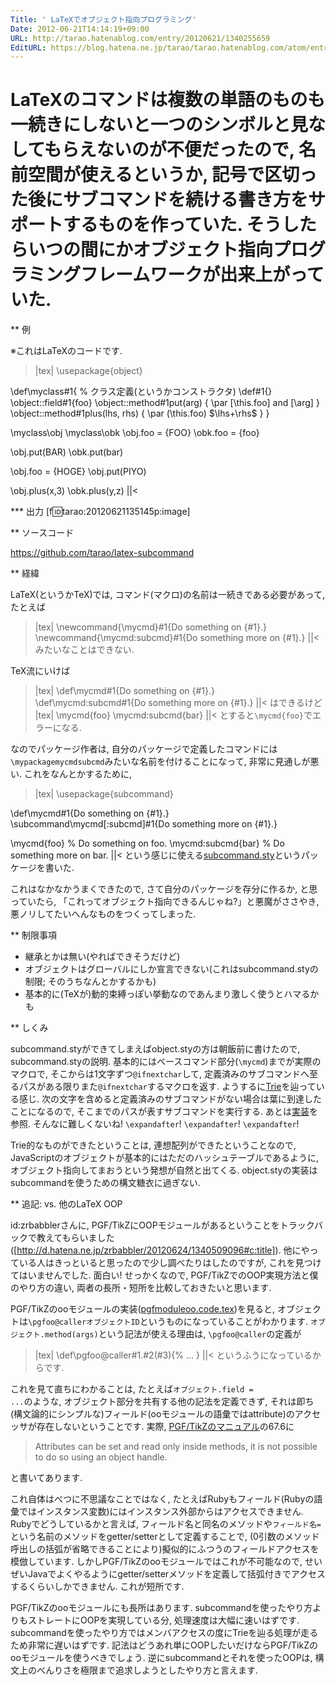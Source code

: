 ```yaml
---
Title: ' LaTeXでオブジェクト指向プログラミング'
Date: 2012-06-21T14:14:19+09:00
URL: http://tarao.hatenablog.com/entry/20120621/1340255659
EditURL: https://blog.hatena.ne.jp/tarao/tarao.hatenablog.com/atom/entry/6653586347149236088
---
```


LaTeXのコマンドは複数の単語のものも一続きにしないと一つのシンボルと見なしてもらえないのが不便だったので, 名前空間が使えるというか, 記号で区切った後にサブコマンドを続ける書き方をサポートするものを作っていた. そうしたらいつの間にかオブジェクト指向プログラミングフレームワークが出来上がっていた.
=====

** 例

※これはLaTeXのコードです.

>|tex|
\usepackage{object}

\def\myclass#1{ % クラス定義(というかコンストラクタ)
  \def#1{}
  \object::field#1{foo}
  \object::method#1put(arg) {
    \par [\this.foo] and [\arg]
  }
  \object::method#1plus(lhs, rhs) {
    \par (\this.foo) $\lhs+\rhs$
  }
}

\myclass\obj
\myclass\obk
\obj.foo = {FOO}
\obk.foo = {foo}

\obj.put(BAR)
\obk.put(bar)

\obj.foo = {HOGE}
\obj.put(PIYO)

\obj.plus(x,3)
\obk.plus(y,z)
||<

*** 出力
[f:id:tarao:20120621135145p:image]

** ソースコード

https://github.com/tarao/latex-subcommand

** 経緯

LaTeX(というかTeX)では, コマンド(マクロ)の名前は一続きである必要があって, たとえば
>|tex|
\newcommand{\mycmd}#1{Do something on {#1}.}
\newcommand{\mycmd:subcmd}#1{Do something more on {#1}.}
||<
みたいなことはできない.

TeX流にいけば
>|tex|
\def\mycmd#1{Do something on {#1}.}
\def\mycmd:subcmd#1{Do something more on {#1}.}
||<
はできるけど
>|tex|
\mycmd{foo}
\mycmd:subcmd{bar}
||<
とすると<code>\mycmd{foo}</code>でエラーになる.

なのでパッケージ作者は, 自分のパッケージで定義したコマンドには<code>\mypackagemycmdsubcmd</code>みたいな名前を付けることになって, 非常に見通しが悪い. これをなんとかするために,

>|tex|
\usepackage{subcommand}

\def\mycmd#1{Do something on {#1}.}
\subcommand\mycmd[:subcmd]#1{Do something more on {#1}.}

\mycmd{foo}         % Do something on foo.
\mycmd:subcmd{bar}  % Do something more on bar.
||<
という感じに使える<a href="https://github.com/tarao/latex-subcommand/blob/master/subcommand.sty">subcommand.sty</a>というパッケージを書いた.

これはなかなかうまくできたので, さて自分のパッケージを存分に作るか, と思っていたら, 「これってオブジェクト指向できるんじゃね?」と悪魔がささやき, 悪ノリしてたいへんなものをつくってしまった.

** 制限事項

- 継承とかは無い(やればできそうだけど)
- オブジェクトはグローバルにしか宣言できない(これはsubcommand.styの制限; そのうちなんとかするかも)
- 基本的に(TeXが)動的束縛っぽい挙動なのであんまり激しく使うとハマるかも

** しくみ

subcommand.styができてしまえばobject.styの方は朝飯前に書けたので, subcommand.styの説明. 基本的にはベースコマンド部分(<code>\mycmd</code>)までが実際のマクロで, そこからは1文字ずつ<code>\@ifnextchar</code>して, 定義済みのサブコマンドへ至るパスがある限りまた<code>\@ifnextchar</code>するマクロを返す. ようするに<a href="http://ja.wikipedia.org/wiki/Trie">Trie</a>を辿っている感じ. 次の文字を含めると定義済みのサブコマンドがない場合は葉に到達したことになるので, そこまでのパスが表すサブコマンドを実行する. あとは<a href="https://github.com/tarao/latex-subcommand/blob/master/subcommand.sty">実装</a>を参照. そんなに難しくないね! <code>\expandafter</code>! <code>\expandafter</code>! <code>\expandafter</code>!

Trie的なものができたということは, 連想配列ができたということなので, JavaScriptのオブジェクトが基本的にはただのハッシュテーブルであるように, オブジェクト指向してまおうという発想が自然と出てくる. object.styの実装はsubcommandを使うための構文糖衣に過ぎない.

** 追記: vs. 他のLaTeX OOP

id:zrbabblerさんに, PGF/TikZにOOPモジュールがあるということをトラックバックで教えてもらいました([http://d.hatena.ne.jp/zrbabbler/20120624/1340509096#c:title]). 他にやっている人はきっといると思ったので少し調べたりはしたのですが, これを見つけてはいませんでした. 面白い! せっかくなので, PGF/TikZでのOOP実現方法と僕のやり方の違い, 両者の長所・短所を比較しておきたいと思います.

PGF/TikZのooモジュールの実装(<a href="http://mirrors.ctan.org/graphics/pgf/base/tex/generic/pgf/modules/pgfmoduleoo.code.tex">pgfmoduleoo.code.tex</a>)を見ると, オブジェクトは<code>\pgfoo@callerオブジェクトID</code>というものになっていることがわかります. <code>オブジェクト.method(args)</code>という記法が使える理由は, <code>\pgfoo@caller</code>の定義が
>|tex|
\def\pgfoo@caller#1.#2(#3){%
  ...
}
||<
というふうになっているからです.

これを見て直ちにわかることは, たとえば<code>オブジェクト.field = ...</code>のような, オブジェクト部分を共有する他の記法を定義できず, それは即ち(構文論的にシンプルな)フィールド(ooモジュールの語彙ではattribute)のアクセッサが存在しないということです. 実際, <a href="http://www.ctan.org/tex-archive/graphics/pgf/base/doc/generic/pgf/pgfmanual.pdf">PGF/TikZのマニュアル</a>の67.6に
<blockquote cite="http://www.ctan.org/tex-archive/graphics/pgf/base/doc/generic/pgf/pgfmanual.pdf" title="TikZ & PGF Manual Version 2.10 - 67.6 Attributes">
Attributes can be set and read only inside methods, it is not possible to do so using an object handle.
</blockquote>
と書いてあります.

これ自体はべつに不思議なことではなく, たとえばRubyもフィールド(Rubyの語彙ではインスタンス変数)にはインスタンス外部からはアクセスできません. Rubyでどうしているかと言えば, フィールド名と同名のメソッドや<code>フィールド名=</code>という名前のメソッドをgetter/setterとして定義することで, (0引数のメソッド呼出しの括弧が省略できることにより)擬似的にふつうのフィールドアクセスを模倣しています. しかしPGF/TikZのooモジュールではこれが不可能なので, せいぜいJavaでよくやるようにgetter/setterメソッドを定義して括弧付きでアクセスするくらいしかできません. これが短所です.

PGF/TikZのooモジュールにも長所はあります. subcommandを使ったやり方よりもストレートにOOPを実現している分, 処理速度は大幅に速いはずです. subcommandを使ったやり方ではメンバアクセスの度にTrieを辿る処理が走るため非常に遅いはずです. 記法はどうあれ単にOOPしたいだけならPGF/TikZのooモジュールを使うべきでしょう. 逆にsubcommandとそれを使ったOOPは, 構文上のべんりさを極限まで追求しようとしたやり方と言えます.
